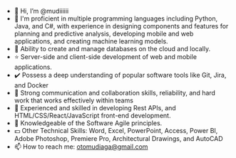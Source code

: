 - 👋 Hi, I’m @mudiiiiii
- 👀 I'm proficient in multiple programming languages including Python, Java, and C#, with experience in designing components and features for planning and predictive analysis, developing mobile and web applications, and creating machine learning models.
- 🙂 Ability to create and manage databases on the cloud and locally.
- ⭐ Server-side and client-side development of web and mobile applications.
- ✔️ Possess a deep understanding of popular software tools like Git, Jira, and Docker
- 👑 Strong communication and collaboration skills, reliability, and hard work that works effectively within teams
- 🐐 Experienced and skilled in developing Rest APIs, and HTML/CSS/React/JavaScript front-end development.
- 🤯 Knowledgeable of the Software Agile principles.
- 💵 Other Technical Skills: Word, Excel, PowerPoint, Access, Power BI, Adobe Photoshop, Premiere Pro, Architectural Drawings, and AutoCAD
- 📫 How to reach me: otomudiaga@gmail.com

<!---
mudiiiiii/mudiiiiii is a ✨ special ✨ repository because its `README.md` (this file) appears on your GitHub profile.
You can click the Preview link to take a look at your changes.
--->

